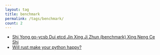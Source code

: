 ```yaml
---
layout: tag
title: benchmark
permalink: /tags/benchmark/
count: 2
---
```


- [Shi Yong  go-ycsb Dui  etcd Jin Xing Ji Zhun  (benchmark) Xing Neng Ce Shi ](https://yeshan333.github.io/2024/02/29/using-ycsb-benchmark-etcd/)
- [Will rust make your python happy?](https://kination.github.io/posts/2018-08-15-power-up-python-with-rust/)
